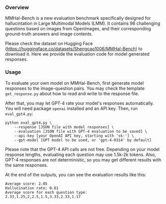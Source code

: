 ### Overview

MMHal-Bench is a new evaluation benchmark specifically designed for hallucintation in Large Multimodal Models (LMM). It contains 96 challenging questions based on images from OpenImages, and their corresponding ground-truth answers and image contents.

Please check the dataset on Hugging Face (https://huggingface.co/datasets/Shengcao1006/MMHal-Bench) to download it. Here we provide the evaluation code for model generated responses.

### Usage

To evaluate your own model on MMHal-Bench, first generate model responses to the image-question pairs. You may check the template `get_response.py` about how to read and write to the response file.

After that, you may let GPT-4 rate your model's responses automatically. You will need package `openai` installed and an API key. Then, run `eval_gpt4.py`:

```
python eval_gpt4.py \
    --response [JSON file with model responses] \
    --evaluation [JSON file with GPT-4 evaluation to be saved] \
    --api-key [your OpenAI API key, starting with 'sk-'] \
    --gpt-model [GPT model to be used, or 'gpt-4-0314' by default]
```

Please note that the GPT-4 API calls are not free. Depending on your model response lengths, evaluating each question may use 1.5k-2k tokens. Also, GPT-4 responses are not deterministic, so you may get different results with the same responses.

At the end of the outputs, you can see the evaluation results like this:

```
Average score: 2.05
Hallucination rate: 0.61
Average score for each question type: 2.33,1.25,2,2.5,1.5,3.33,2.33,1.17
```